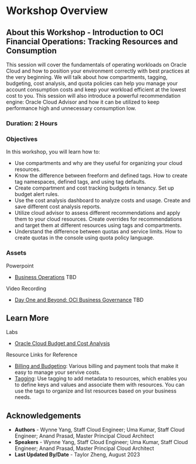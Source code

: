 # Workshop Overview

## About this Workshop - Introduction to OCI Financial Operations: Tracking Resources and Consumption

This session will cover the fundamentals of operating workloads on Oracle Cloud and how to position your environment correctly with best practices at the very beginning. We will talk about how compartments, tagging, budgeting, cost analysis, and quota policies can help you manage your account consumption costs and keep your workload efficient at the lowest cost to you. This session will also introduce a powerful recommendation engine: Oracle Cloud Advisor and how it can be utilized to keep performance high and unnecessary consumption low.

### **Duration: 2 Hours**

### Objectives

In this workshop, you will learn how to:
* Use compartments and why are they useful for organizing your cloud resources.
* Know the difference between freeform and defined tags. How to create tag namespaces, defined tags, and using tag defaults.
* Create compartment and cost tracking budgets in tenancy. Set up budget alert rules.
* Use the cost analysis dashboard to analyze costs and usage. Create and save different cost analysis reports. 
* Utilize cloud advisor to assess different recommendations and apply them to your cloud resources. Create overrides for recommendations and target them at different resources using tags and compartments. 
* Understand the difference between quotas and service limits. How to create quotas in the console using quota policy language.


### **Assets**

Powerpoint
* [Business Operations](https://objectstorage.us-ashburn-1.oraclecloud.com/p/9pFdAyuoEol0-pBYGE-pKgkvz3wH27OH67F3gdWCEPfxW_QSc4DpQ0DEUxxLrgQT/n/ociobtnas/b/OCW2022/o/TUT4109_Introduction_to_%20OCI_Business_Operations_Final.pdf) TBD

Video Recording
* [Day One and Beyond: OCI Business Governance](https://www.youtube.com/watch?v=clgQvV1txoA&ab_channel=OracleLearning) TBD


## Learn More

Labs
* [Oracle Cloud Budget and Cost Analysis](https://apexapps.oracle.com/pls/apex/r/dbpm/livelabs/run-workshop?p210_wid=668&p210_wec=&session=110134051858977)

Resource Links for Reference 
* [Billing and Budgeting](https://docs.oracle.com/en-us/iaas/Content/Billing/Concepts/billingoverview.htm): Various billing and payment tools that make it easy to manage your servive costs.
* [Tagging](https://docs.oracle.com/en-us/iaas/Content/Tagging/home.htm): Use tagging to add metadata to resources, which enables you to define keys and values and associate them with resources. You can use the tags to organize and list resources based on your business needs. 

## Acknowledgements
* **Authors** - Wynne Yang, Staff Cloud Engineer;
Uma Kumar, Staff Cloud Engineer; Anand Prasad, Master Principal Cloud Architect
* **Speakers** - Wynne Yang, Staff Cloud Engineer;
Uma Kumar, Staff Cloud Engineer; Anand Prasad, Master Principal Cloud Architect
* **Last Updated By/Date** - Taylor Zheng, August 2023
